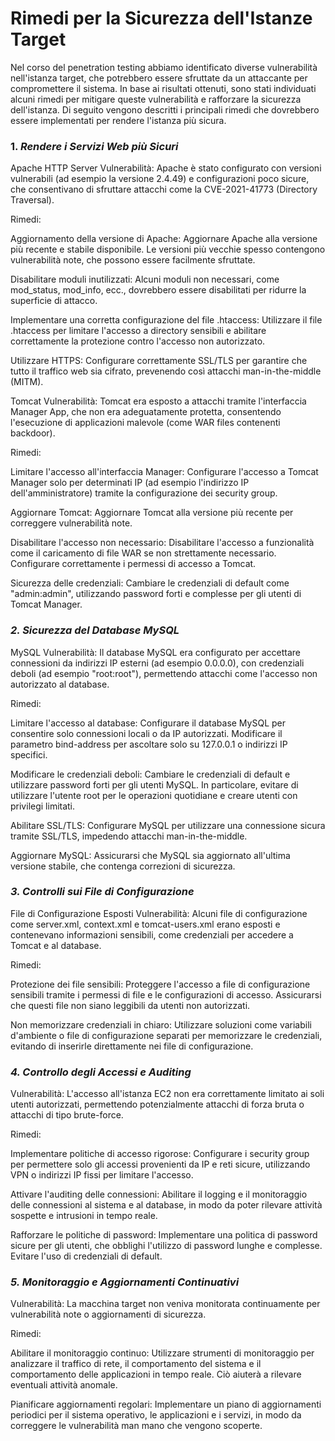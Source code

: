 # Rimedi per la Sicurezza dell'Istanze Target
Nel corso del penetration testing abbiamo identificato diverse vulnerabilità nell'istanza target, che potrebbero essere sfruttate da un attaccante per compromettere il sistema. In base ai risultati ottenuti, sono stati individuati alcuni rimedi per mitigare queste vulnerabilità e rafforzare la sicurezza dell'istanza. Di seguito vengono descritti i principali rimedi che dovrebbero essere implementati per rendere l'istanza più sicura.

### 1. ***Rendere i Servizi Web più Sicuri***
Apache HTTP Server
Vulnerabilità: Apache è stato configurato con versioni vulnerabili (ad esempio la versione 2.4.49) e configurazioni poco sicure, che consentivano di sfruttare attacchi come la CVE-2021-41773 (Directory Traversal).

Rimedi:

Aggiornamento della versione di Apache: Aggiornare Apache alla versione più recente e stabile disponibile. Le versioni più vecchie spesso contengono vulnerabilità note, che possono essere facilmente sfruttate.

Disabilitare moduli inutilizzati: Alcuni moduli non necessari, come mod_status, mod_info, ecc., dovrebbero essere disabilitati per ridurre la superficie di attacco.

Implementare una corretta configurazione del file .htaccess: Utilizzare il file .htaccess per limitare l'accesso a directory sensibili e abilitare correttamente la protezione contro l'accesso non autorizzato.

Utilizzare HTTPS: Configurare correttamente SSL/TLS per garantire che tutto il traffico web sia cifrato, prevenendo così attacchi man-in-the-middle (MITM).

Tomcat
Vulnerabilità: Tomcat era esposto a attacchi tramite l'interfaccia Manager App, che non era adeguatamente protetta, consentendo l'esecuzione di applicazioni malevole (come WAR files contenenti backdoor).

Rimedi:

Limitare l'accesso all'interfaccia Manager: Configurare l'accesso a Tomcat Manager solo per determinati IP (ad esempio l'indirizzo IP dell'amministratore) tramite la configurazione dei security group.

Aggiornare Tomcat: Aggiornare Tomcat alla versione più recente per correggere vulnerabilità note.

Disabilitare l'accesso non necessario: Disabilitare l'accesso a funzionalità come il caricamento di file WAR se non strettamente necessario. Configurare correttamente i permessi di accesso a Tomcat.

Sicurezza delle credenziali: Cambiare le credenziali di default come "admin:admin", utilizzando password forti e complesse per gli utenti di Tomcat Manager.

### ***2. Sicurezza del Database MySQL***
MySQL
Vulnerabilità: Il database MySQL era configurato per accettare connessioni da indirizzi IP esterni (ad esempio 0.0.0.0), con credenziali deboli (ad esempio "root:root"), permettendo attacchi come l'accesso non autorizzato al database.

Rimedi:

Limitare l'accesso al database: Configurare il database MySQL per consentire solo connessioni locali o da IP autorizzati. Modificare il parametro bind-address per ascoltare solo su 127.0.0.1 o indirizzi IP specifici.

Modificare le credenziali deboli: Cambiare le credenziali di default e utilizzare password forti per gli utenti MySQL. In particolare, evitare di utilizzare l'utente root per le operazioni quotidiane e creare utenti con privilegi limitati.

Abilitare SSL/TLS: Configurare MySQL per utilizzare una connessione sicura tramite SSL/TLS, impedendo attacchi man-in-the-middle.

Aggiornare MySQL: Assicurarsi che MySQL sia aggiornato all'ultima versione stabile, che contenga correzioni di sicurezza.

### ***3. Controlli sui File di Configurazione***
File di Configurazione Esposti
Vulnerabilità: Alcuni file di configurazione come server.xml, context.xml e tomcat-users.xml erano esposti e contenevano informazioni sensibili, come credenziali per accedere a Tomcat e al database.

Rimedi:

Protezione dei file sensibili: Proteggere l'accesso a file di configurazione sensibili tramite i permessi di file e le configurazioni di accesso. Assicurarsi che questi file non siano leggibili da utenti non autorizzati.

Non memorizzare credenziali in chiaro: Utilizzare soluzioni come variabili d'ambiente o file di configurazione separati per memorizzare le credenziali, evitando di inserirle direttamente nei file di configurazione.

### ***4. Controllo degli Accessi e Auditing***
Vulnerabilità: L'accesso all'istanza EC2 non era correttamente limitato ai soli utenti autorizzati, permettendo potenzialmente attacchi di forza bruta o attacchi di tipo brute-force.

Rimedi:

Implementare politiche di accesso rigorose: Configurare i security group per permettere solo gli accessi provenienti da IP e reti sicure, utilizzando VPN o indirizzi IP fissi per limitare l'accesso.

Attivare l'auditing delle connessioni: Abilitare il logging e il monitoraggio delle connessioni al sistema e al database, in modo da poter rilevare attività sospette e intrusioni in tempo reale.

Rafforzare le politiche di password: Implementare una politica di password sicure per gli utenti, che obblighi l'utilizzo di password lunghe e complesse. Evitare l'uso di credenziali di default.

### ***5. Monitoraggio e Aggiornamenti Continuativi***
Vulnerabilità: La macchina target non veniva monitorata continuamente per vulnerabilità note o aggiornamenti di sicurezza.

Rimedi:

Abilitare il monitoraggio continuo: Utilizzare strumenti di monitoraggio per analizzare il traffico di rete, il comportamento del sistema e il comportamento delle applicazioni in tempo reale. Ciò aiuterà a rilevare eventuali attività anomale.

Pianificare aggiornamenti regolari: Implementare un piano di aggiornamenti periodici per il sistema operativo, le applicazioni e i servizi, in modo da correggere le vulnerabilità man mano che vengono scoperte.

